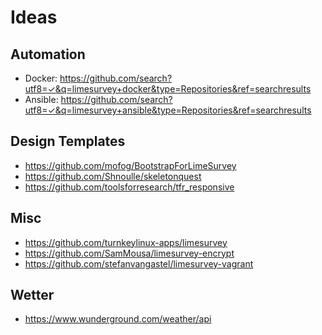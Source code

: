 # Ideas

## Automation

- Docker: <https://github.com/search?utf8=✓&q=limesurvey+docker&type=Repositories&ref=searchresults>
- Ansible: <https://github.com/search?utf8=✓&q=limesurvey+ansible&type=Repositories&ref=searchresults>

## Design Templates

- <https://github.com/mofog/BootstrapForLimeSurvey>
- <https://github.com/Shnoulle/skeletonquest>
- <https://github.com/toolsforresearch/tfr_responsive>

## Misc

- <https://github.com/turnkeylinux-apps/limesurvey>
- <https://github.com/SamMousa/limesurvey-encrypt>
- <https://github.com/stefanvangastel/limesurvey-vagrant>

## Wetter

- <https://www.wunderground.com/weather/api>
